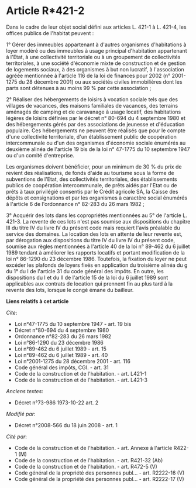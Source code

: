 # Article R*421-2

Dans le cadre de leur objet social défini aux articles L. 421-1 à L. 421-4, les offices publics de l'habitat peuvent : 

1° Gérer des immeubles appartenant à d'autres organismes d'habitations à loyer modéré ou des immeubles à usage principal
d'habitation appartenant à l'Etat, à une collectivité territoriale ou à un groupement de collectivités territoriales, à une
société d'économie mixte de construction et de gestion de logements sociaux, à des organismes à but non lucratif, à
l'association agréée mentionnée à l'article 116 de la loi de finances pour 2002 (n° 2001-1275 du 28 décembre 2001) ou aux
sociétés civiles immobilières dont les parts sont détenues à au moins 99 % par cette association ; 

2° Réaliser des hébergements de loisirs à vocation sociale tels que des villages de vacances, des maisons familiales de
vacances, des terrains aménagés de camping et de caravanage à usage locatif, des habitations légères de loisirs définies par
le décret n° 80-694 du 4 septembre 1980 et des hébergements gérés par des associations de jeunesse et d'éducation populaire.
Ces hébergements ne peuvent être réalisés que pour le compte d'une collectivité territoriale, d'un établissement public de
coopération intercommunale ou d'un des organismes d'économie sociale énumérés au deuxième alinéa de l'article 19 bis de la
loi n° 47-1775 du 10 septembre 1947 ou d'un comité d'entreprise. 

Les organismes doivent bénéficier, pour un minimum de 30 % du prix de revient des réalisations, de fonds d'aide au tourisme
sous la forme de subventions de l'Etat, des collectivités territoriales, des établissements publics de coopération
intercommunale, de prêts aidés par l'Etat ou de prêts à taux privilégié consentis par le Crédit agricole SA, la Caisse des
dépôts et consignations et par les organismes à caractère social énumérés à l'article 6 de l'ordonnance n° 82-283 du 26 mars
1982 ; 

3° Acquérir des lots dans les copropriétés mentionnées au 5° de l'article L. 421-3. La revente de ces lots n'est pas soumise
aux dispositions du chapitre III du titre IV du livre IV du présent code mais requiert l'avis préalable du service des
domaines. La location des lots en attente de leur revente est, par dérogation aux dispositions du titre IV du livre IV du
présent code, soumise aux règles mentionnées à l'article 40 de la loi n° 89-462 du 6 juillet 1989 tendant à améliorer les
rapports locatifs et portant modification de la loi n° 86-1290 du 23 décembre 1986. Toutefois, la fixation du loyer ne peut
excéder les plafonds de loyers fixés en application du troisième alinéa du g du 1° du I de l'article 31 du code général des
impôts. En outre, les dispositions du I et du II de l'article 15 de la loi du 6 juillet 1989 sont applicables aux contrats de
location qui prennent fin au plus tard à la revente des lots, lorsque le congé émane du bailleur.

**Liens relatifs à cet article**

_Cite_:

  - Loi n°47-1775 du 10 septembre 1947 - art. 19 bis
  - Décret n°80-694 du 4 septembre 1980
  - Ordonnance n°82-283 du 26 mars 1982
  - Loi n°86-1290 du 23 décembre 1986
  - Loi n°89-462 du 6 juillet 1989 - art. 15
  - Loi n°89-462 du 6 juillet 1989 - art. 40
  - Loi n°2001-1275 du 28 décembre 2001  - art. 116
  - Code général des impôts, CGI. - art. 31
  - Code de la construction et de l'habitation. - art. L421-1
  - Code de la construction et de l'habitation. - art. L421-3

_Anciens textes_:

  - Décret n°73-986 1973-10-22 art. 2

_Modifié par_:

  - Décret n°2008-566 du 18 juin 2008 - art. 1

_Cité par_:

  - Code de la construction et de l'habitation. - art. Annexe à l'article R422-1 (M)
  - Code de la construction et de l'habitation. - art. R421-32 (Ab)
  - Code de la construction et de l'habitation. - art. R472-5 (V)
  - Code général de la propriété des personnes publ... - art. R2222-16 (V)
  - Code général de la propriété des personnes publ... - art. R2222-17 (V)
